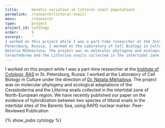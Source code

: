 ```yaml
---
title:      Genetic variation in littoral snail populations
permalink:  /research/littoral-snail/
menu:       /research/
type:       project
project_id: cytology
order:      5
excerpt:    '
I worked on this project while I was a part-time researcher at the Institute of Cytology, RAS in St.
Petersburg, Russia. I worked at the Laboratory of Cell Biology in Culture under the direction of Dr.
Natalia Mikhailova. The project was on molecular phylogeny and ecological adaptations of the
Cerastoderma and the Littorina snails collected in the intertidal zone of North-European region.'
---
```


I worked on this project while I was a part-time researcher at the <a
href="http://www.cytspb.rssi.ru/">Institute of Cytology, RAS</a> in St.  Petersburg, Russia. I
worked at the Laboratory of Cell Biology in Culture under the direction of <a
href="https://www.researchgate.net/profile/Natalia_Mikhailova">Dr.  Natalia Mikhailova</a>. The
project was on molecular phylogeny and ecological adaptations of the Cerastoderma and the Littorina
snails collected in the intertidal zone of North-European region. We have recently published our
paper on the evidence of hybridization between two species of littoral snails in the intertidal
sites of the Barents Sea, using RAPD nuclear marker.  Peer-Reviewed Publication

<div class="ic4f-pubs-project">
{% show_pubs cytology %}
</div>
